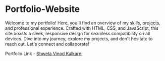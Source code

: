 # Portfolio-Website
Welcome to my portfolio! Here, you'll find an overview of my skills, projects, and professional experience. Crafted with HTML, CSS, and JavaScript, this site boasts a sleek, responsive design for seamless compatibility on all devices. Dive into my journey, explore my projects, and don't hesitate to reach out. Let's connect and collaborate!

Portfolio Link - [Shweta Vinod Kulkarni]([https://shwetavinod15.github.io/Portfolio-Website/])
